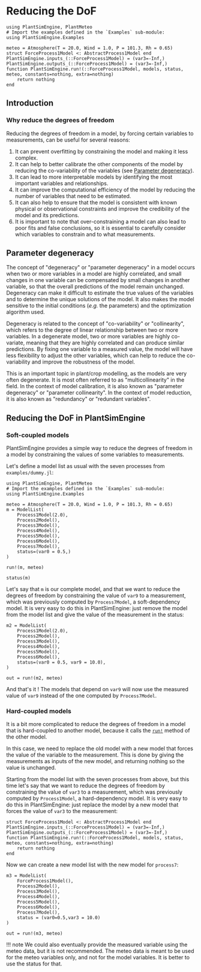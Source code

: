 # Reducing the DoF

```@setup usepkg
using PlantSimEngine, PlantMeteo
# Import the examples defined in the `Examples` sub-module:
using PlantSimEngine.Examples

meteo = Atmosphere(T = 20.0, Wind = 1.0, P = 101.3, Rh = 0.65)
struct ForceProcess1Model <: AbstractProcess1Model end
PlantSimEngine.inputs_(::ForceProcess1Model) = (var3=-Inf,)
PlantSimEngine.outputs_(::ForceProcess1Model) = (var3=-Inf,)
function PlantSimEngine.run!(::ForceProcess1Model, models, status, meteo, constants=nothing, extra=nothing)
    return nothing
end
```

## Introduction

### Why reduce the degrees of freedom

Reducing the degrees of freedom in a model, by forcing certain variables to measurements, can be useful for several reasons:

1. It can prevent overfitting by constraining the model and making it less complex.
2. It can help to better calibrate the other components of the model by reducing the co-variability of the variables (see [Parameter degeneracy](@ref)).
3. It can lead to more interpretable models by identifying the most important variables and relationships.
4. It can improve the computational efficiency of the model by reducing the number of variables that need to be estimated.
5. It can also help to ensure that the model is consistent with known physical or observational constraints and improve the credibility of the model and its predictions.
6. It is important to note that over-constraining a model can also lead to poor fits and false conclusions, so it is essential to carefully consider which variables to constrain and to what measurements.
 
## Parameter degeneracy

The concept of "degeneracy" or "parameter degeneracy" in a model occurs when two or more variables in a model are highly correlated, and small changes in one variable can be compensated by small changes in another variable, so that the overall predictions of the model remain unchanged. Degeneracy can make it difficult to estimate the true values of the variables and to determine the unique solutions of the model. It also makes the model sensitive to the initial conditions (*e.g.* the parameters) and the optimization algorithm used.

Degeneracy is related to the concept of "co-variability" or "collinearity", which refers to the degree of linear relationship between two or more variables. In a degenerate model, two or more variables are highly co-variate, meaning that they are highly correlated and can produce similar predictions. By fixing one variable to a measured value, the model will have less flexibility to adjust the other variables, which can help to reduce the co-variability and improve the robustness of the model.

This is an important topic in plant/crop modelling, as the models are very often degenerate. It is most often referred to as "multicollinearity" in the field. In the context of model calibration, it is also known as "parameter degeneracy" or "parameter collinearity". In the context of model reduction, it is also known as "redundancy" or "redundant variables".

## Reducing the DoF in PlantSimEngine

### Soft-coupled models

PlantSimEngine provides a simple way to reduce the degrees of freedom in a model by constraining the values of some variables to measurements.

Let's define a model list as usual with the seven processes from `examples/dummy.jl`:

```@example usepkg
using PlantSimEngine, PlantMeteo
# Import the examples defined in the `Examples` sub-module:
using PlantSimEngine.Examples

meteo = Atmosphere(T = 20.0, Wind = 1.0, P = 101.3, Rh = 0.65)
m = ModelList(
    Process1Model(2.0), 
    Process2Model(),
    Process3Model(),
    Process4Model(),
    Process5Model(),
    Process6Model(),
    Process7Model(),
    status=(var0 = 0.5,)
)

run!(m, meteo)

status(m)
```

Let's say that `m` is our complete model, and that we want to reduce the degrees of freedom by constraining the value of `var9` to a measurement, which was previously computed by `Process7Model`, a soft-dependency model. It is very easy to do this in PlantSimEngine: just remove the model from the model list and give the value of the measurement in the status:

```@example usepkg
m2 = ModelList(
    Process1Model(2.0), 
    Process2Model(),
    Process3Model(),
    Process4Model(),
    Process5Model(),
    Process6Model(),
    status=(var0 = 0.5, var9 = 10.0),
)

out = run!(m2, meteo)
```

And that's it ! The models that depend on `var9` will now use the measured value of `var9` instead of the one computed by `Process7Model`.

### Hard-coupled models

It is a bit more complicated to reduce the degrees of freedom in a model that is hard-coupled to another model, because it calls the [`run!`](@ref) method of the other model.

In this case, we need to replace the old model with a new model that forces the value of the variable to the measurement. This is done by giving the measurements as inputs of the new model, and returning nothing so the value is unchanged. 

Starting from the model list with the seven processes from above, but this time let's say that we want to reduce the degrees of freedom by constraining the value of `var3` to a measurement, which was previously computed by `Process1Model`, a hard-dependency model. It is very easy to do this in PlantSimEngine: just replace the model by a new model that forces the value of `var3` to the measurement:

```@example usepkg
struct ForceProcess1Model <: AbstractProcess1Model end
PlantSimEngine.inputs_(::ForceProcess1Model) = (var3=-Inf,)
PlantSimEngine.outputs_(::ForceProcess1Model) = (var3=-Inf,)
function PlantSimEngine.run!(::ForceProcess1Model, models, status, meteo, constants=nothing, extra=nothing)
    return nothing
end
```

Now we can create a new model list with the new model for `process7`:

```@example usepkg
m3 = ModelList(
    ForceProcess1Model(), 
    Process2Model(),
    Process3Model(),
    Process4Model(),
    Process5Model(),
    Process6Model(),
    Process7Model(),
    status = (var0=0.5,var3 = 10.0)
)

out = run!(m3, meteo)
```

!!! note
    We could also eventually provide the measured variable using the meteo data, but it is not recommended. The meteo data is meant to be used for the meteo variables only, and not for the model variables. It is better to use the status for that.
